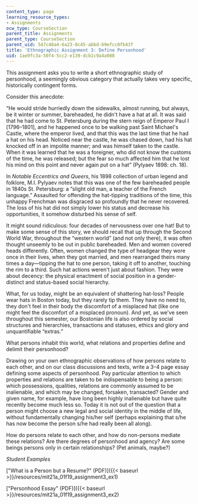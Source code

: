 ```yaml
---
content_type: page
learning_resource_types:
- Assignments
ocw_type: CourseSection
parent_title: Assignments
parent_type: CourseSection
parent_uid: 547c48a4-6a23-8c45-abbd-69efcc0fb43f
title: 'Ethnographic Assignment 3: Define Personhood'
uid: 1ae9fc3a-50f4-5cc2-e139-dcb1c9a4a988
---
```


This assignment asks you to write a short ethnographic study of personhood, a seemingly obvious category that actually takes very specific, historically contingent forms.

Consider this anecdote:

“He would stride hurriedly down the sidewalks, almost running, but always, be it winter or summer, bareheaded, he didn't have a hat at all. It was said that he had come to St. Petersburg during the stern reign of Emperor Paul I \[1796–1801\], and he happened once to be walking past Saint Michael's Castle, where the emperor lived, and that this was the last time that he had a hat on his head. Noticed near the castle, he was chased down, had his hat knocked off in an impolite manner; and was himself taken to the castle. When it was learned that he was a foreigner, who did not know the customs of the time, he was released; but the fear so much affected him that he lost his mind on this point and never again put on a hat” (Pylyaev 1898: ch. 18).

In _Notable Eccentrics and Queers_, his 1898 collection of urban legend and folklore, M.I. Pylyaev notes that this was one of the few bareheaded people in 1840s St. Petersburg: a “slight old man, a teacher of the French language.” Assaulted for offending the hat-tipping traditions of the time, this unhappy Frenchman was disgraced so profoundly that he never recovered. The loss of his hat did not simply lower his status and decrease his opportunities, it somehow disturbed his sense of self.

It might sound ridiculous: four decades of nervousness over one hat! But to make some sense of this story, we should recall that up through the Second World War, throughout the “western world” (and not only there), it was often thought unseemly to be out in public bareheaded. Men and women covered heads differently. Often, women changed the type of headgear they wore once in their lives, when they got married, and men rearranged theirs many times a day—tipping the hat to one person, taking it off to another, touching the rim to a third. Such hat actions weren't just about fashion. They were about decency: the physical enactment of social position in a gender-distinct and status-based social hierarchy.

What, for us today, might be an equivalent of shattering hat-loss? People wear hats in Boston today, but they rarely tip them. They have no need to, they don't feel in their body the discomfort of a misplaced hat (like one might feel the discomfort of a misplaced pronoun). And yet, as we've seen throughout this semester, our Bostonian life is also ordered by social structures and hierarchies, transactions and statuses, ethics and glory and unquantifiable “extras.”

What persons inhabit this world, what relations and properties define and delimit their personhood?

Drawing on your own ethnographic observations of how persons relate to each other, and on our class discussions and texts, write a 3–4 page essay defining some aspects of personhood. Pay particular attention to which properties and relations are taken to be indispensable to being a person: which possessions, qualities, relations are commonly assumed to be inalienable, and which may be changed, forsaken, transacted? Gender and given name, for example, have long been highly inalienable but have quite recently become much less so. Today it is not out of the question that a person might choose a new legal and social identity in the middle of life, without fundamentally changing his/her self (perhaps explaining that s/he has now become the person s/he had really been all along).

How do persons relate to each other, and how do non-persons mediate these relations? Are there degrees of personhood and agency? Are some beings persons only in certain relationships? (Pet animals, maybe?)

_Student Examples_

["What is a Person but a Resume?" (PDF)]({{< baseurl >}}/resources/mit21a_01f19_assignment3_ex1)

["Personhood Essay" (PDF)]({{< baseurl >}}/resources/mit21a_01f19_assignment3_ex2)